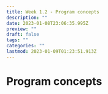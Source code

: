 ```yaml
---
title: Week 1.2 - Program concepts
description: ""
date: 2023-01-08T23:06:35.995Z
preview: ""
draft: false
tags: ""
categories: ""
lastmod: 2023-01-09T01:23:51.913Z
---
```

# Program concepts
